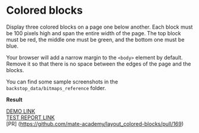 # Colored blocks

Display three colored blocks on a page one below another. Each block
must be 100 pixels high and span the entire width of the page.
The top block must be red, the middle one must be green, and the bottom one
must be blue.

Your browser will add a narrow margin to the `<body>` element by default. Remove
it so that there is no space between the edges of the page and the blocks.

You can find some sample screenshots in the `backstop_data/bitmaps_reference` folder.

**Result**

[DEMO LINK](https://voronok16.github.io/layout_colored-blocks/) <br>
[TEST REPORT LINK](https://voronok16.github.io/layout_colored-blocks/report/html_report/)<br>
[PR] (https://github.com/mate-academy/layout_colored-blocks/pull/169)
